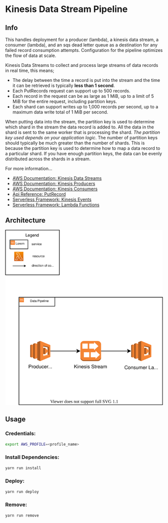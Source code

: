 # Kinesis Data Stream Pipeline

## Info 

This handles deployment for a producer (lambda), a kinesis data stream, a consumer (lambda), and an sqs dead letter queue as a destination for any failed record consumption attempts. Configuration for the pipeline optimizes the flow of data at scale.

Kinesis Data Streams to collect and process large streams of data records in real time, this means;
- The delay between the time a record is put into the stream and the time it can be retrieved is typically **less than 1 second**. 
- Each PutRecords request can support up to 500 records. 
- Each record in the request can be as large as 1 MiB, up to a limit of 5 MiB for the entire request, including partition keys. 
- Each shard can support writes up to 1,000 records per second, up to a maximum data write total of 1 MiB per second.

When putting data into the stream, the partition key is used to determine which shard in the stream the data record is added to. All the data in the shard is sent to the same worker that is processing the shard. *The partition key used depends on your application logic*. The number of partition keys should typically be much greater than the number of shards. This is because the partition key is used to determine how to map a data record to a particular shard. If you have enough partition keys, the data can be evenly distributed across the shards in a stream.

For more information...
- [AWS Documentation: Kinesis Data Streams](https://docs.aws.amazon.com/streams/latest/dev/amazon-kinesis-streams.html)
- [AWS Documentation: Kinesis Producers](https://docs.aws.amazon.com/streams/latest/dev/amazon-kinesis-producers.html)
- [AWS Documentation: Kinesis Consumers](https://docs.aws.amazon.com/streams/latest/dev/amazon-kinesis-consumers.html)
- [Api Reference: PutRecord](https://docs.aws.amazon.com/kinesis/latest/APIReference/API_PutRecord.html)
- [Serverless Framework: Kinesis Events](https://www.serverless.com/framework/docs/providers/aws/events/streams)
- [Serverless Framework: Lambda Functions](https://www.serverless.com/framework/docs/providers/aws/guide/functions)

## Architecture

<p align="center">
  <img src="/architecture-diagram.drawio.svg" />
</p>

## Usage 

### Credentials:
```bash
export AWS_PROFILE=<profile_name>
```

### Install Dependencies:

```bash
yarn run install
```

### Deploy:

```bash
yarn run deploy
```

### Remove:

```bash
yarn run remove
```

